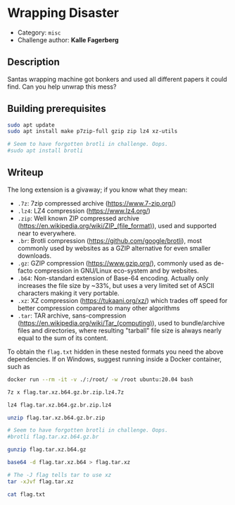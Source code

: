# Wrapping Disaster

- Category: `misc`
- Challenge author: **Kalle Fagerberg**

## Description

Santas wrapping machine got bonkers and used all different papers it could find. Can you help unwrap this mess?

## Building prerequisites

```sh
sudo apt update
sudo apt install make p7zip-full gzip zip lz4 xz-utils

# Seem to have forgotten brotli in challenge. Oops.
#sudo apt install brotli
```

## Writeup

The long extension is a givaway; if you know what they mean:

- `.7z`: 7zip compressed archive (<https://www.7-zip.org/>)
- `.lz4`: LZ4 compression (<https://www.lz4.org/>)
- `.zip`: Well known ZIP compressed archive (<https://en.wikipedia.org/wiki/ZIP_(file_format)>), used and supported near to everywhere.
- `.br`: Brotli compression (<https://github.com/google/brotli>), most commonly used by websites as a GZIP alternative for even smaller downloads.
- `.gz`: GZIP compression (<https://www.gzip.org/>), commonly used as de-facto compression in GNU/Linux eco-system and by websites.
- `.b64`: Non-standard extension of Base-64 encoding. Actually only increases the file size by ~33%, but uses a very limited set of ASCII characters making it very portable.
- `.xz`: XZ compression (<https://tukaani.org/xz/>) which trades off speed for better compression compared to many other algorithms
- `.tar`: TAR archive, sans-compression (<https://en.wikipedia.org/wiki/Tar_(computing)>), used to bundle/archive files and directories, where resulting "tarball" file size is always nearly equal to the sum of its content.


To obtain the `flag.txt` hidden in these nested formats you need the above
dependencies. If on Windows, suggest running inside a Docker container, such as

```sh
docker run --rm -it -v ./:/root/ -w /root ubuntu:20.04 bash
```

```sh
7z x flag.tar.xz.b64.gz.br.zip.lz4.7z

lz4 flag.tar.xz.b64.gz.br.zip.lz4

unzip flag.tar.xz.b64.gz.br.zip

# Seem to have forgotten brotli in challenge. Oops.
#brotli flag.tar.xz.b64.gz.br

gunzip flag.tar.xz.b64.gz

base64 -d flag.tar.xz.b64 > flag.tar.xz

# The -J flag tells tar to use xz
tar -xJvf flag.tar.xz

cat flag.txt
```
